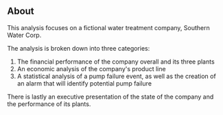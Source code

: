 <h2>About</h2>
<p>This analysis focuses on a fictional water treatment company, Southern Water Corp.</p>
<p>The analysis is broken down into three categories:</p>
<ol>
  <li> The financial performance of the company overall and its three plants </li>
  <li> An economic analysis of the company's product line </li>
  <li> A statistical analysis of a pump failure event, as well as the creation of an alarm that will identify potential pump failure </li>
</ol>

<p> There is lastly an executive presentation of the state of the company and the performance of its plants. </p>
